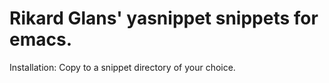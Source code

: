 # Rikard Glans' yasnippet snippets for emacs. #

Installation: Copy to a snippet directory of your choice.

